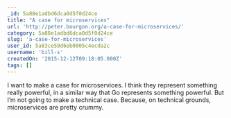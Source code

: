 ```yaml
---
_id: 5a88e1adbd6dca0d5f0d24ce
title: "A case for microservices"
url: 'http://peter.bourgon.org/a-case-for-microservices/'
category: 5a88e1adbd6dca0d5f0d24ce
slug: 'a-case-for-microservices'
user_id: 5a83ce59d6eb0005c4ecda2c
username: 'bill-s'
createdOn: '2015-12-12T09:18:05.000Z'
tags: []
---
```


I want to make a case for microservices. I think they represent something really powerful, in a similar way that Go represents something powerful. But I’m not going to make a technical case. Because, on technical grounds, microservices are pretty crummy.
